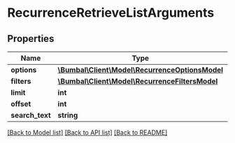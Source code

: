 # RecurrenceRetrieveListArguments

## Properties
Name | Type | Description | Notes
------------ | ------------- | ------------- | -------------
**options** | [**\Bumbal\Client\Model\RecurrenceOptionsModel**](RecurrenceOptionsModel.md) |  | [optional] 
**filters** | [**\Bumbal\Client\Model\RecurrenceFiltersModel**](RecurrenceFiltersModel.md) |  | [optional] 
**limit** | **int** |  | [optional] 
**offset** | **int** |  | [optional] 
**search_text** | **string** |  | [optional] 

[[Back to Model list]](../README.md#documentation-for-models) [[Back to API list]](../README.md#documentation-for-api-endpoints) [[Back to README]](../README.md)


